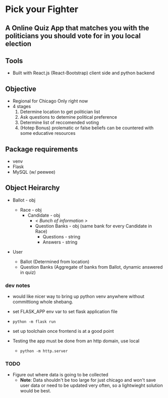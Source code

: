 # Pick your Fighter
## A Online Quiz App that matches you with the politicians you should vote for in you local election

## Tools
* Built with React.js (React-Bootstrap) client side and python backend

## Objective
* Regional for Chicago Only right now
* 4 stages
  1. Determine location to get politician list
  2. Ask questions to detemine political preference
  3. Determine list of reccomended voting 
  4. (Hotep Bonus) prolematic or false beliefs can be countered with some educative resources

## Package requirements
* venv
* Flask
* MySQL (w/ peewee)

## Object Heirarchy
* Ballot - obj
  * Race - obj
    * Candidate - obj
      * *< Bunch of information >*
      * Question Banks - obj (same bank for every Candidate in Race)
        * Questions - string
        * Answers - string

* User
  * Ballot (Determined from location)
  * Question Banks (Aggregate of banks from Ballot, dynamic answered in quiz)

### dev notes

* would like nicer way to bring up python venv anywhere without committiong whole shebang.
* set FLASK_APP env var to set flask application file
* `python -m flask run`
* set up toolchain once frontend is at a good point

* Testing the app must be done from an http domain, use local
  * `python -m http.server`

### TODO

* Figure out where data is going to be collected
  * **Note**: Data shouldn't be too large for just chicago and won't save user data or need to be updated very often, so a lightwieght solution would be best.